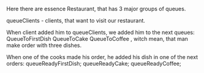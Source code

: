 Here there are essence Restaurant, that has 3 major groups of queues.

queueClients - clients, that want to visit our restaurant.


When client added him to queueClients, we added him to the next queues: 
QueueToFirstDish
QueueToCake
QueueToCoffee
, witch mean, that man make order with three dishes.

When one of the cooks made his order, he added his dish in one of 
the next orders:
queueReadyFirstDish;
queueReadyCake;
queueReadyCoffee;